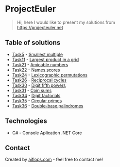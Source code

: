 # ProjectEuler

> Hi, here I would like to present my solutions from https://projecteuler.net

## Table of solutions
* [Task5](aiflops.com) -   [Smallest multiple](https://projecteuler.net/problem=5)
* [Task11](aiflops.com) - [Largest product in a grid](https://projecteuler.net/problem=11)
* [Task21](#task21) - [Amicable numbers](https://projecteuler.net/problem=21)
* [Task22](#task22) - [Names scores](https://projecteuler.net/problem=22)
* [Task24](#task24) - [Lexicographic permutations](https://projecteuler.net/problem=24)
* [Task26](#task26) - [Reciprocal cycles](https://projecteuler.net/problem=26)
* [Task30](#task30) - [Digit fifth powers](https://projecteuler.net/problem=30)
* [Task31](#task31) - [Coin sums](https://projecteuler.net/problem=31)
* [Task34](#task34) - [Digit factorials](https://projecteuler.net/problem=34)
* [Task35](#task35) - [Circular primes](https://projecteuler.net/problem=35)
* [Task36](#task36) - [Double-base palindromes](https://projecteuler.net/problem=36)

## Technologies
* C# - Console Aplication .NET Core

## Contact
Created by [aiflops.com](https://aiflops.com/pl/home/) - feel free to contact me!
